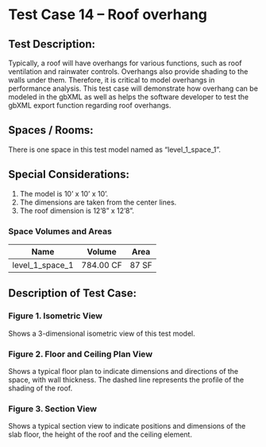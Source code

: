 # Test Case 14 – Roof overhang
## Test Description:
Typically, a roof will have overhangs for various functions, such as roof ventilation and rainwater controls. Overhangs also provide shading to the walls under them. Therefore, it is critical to model overhangs in performance analysis. This test case will demonstrate how overhang can be modeled in the gbXML as well as helps the software developer to test the gbXML export function regarding roof overhangs.
## Spaces / Rooms:
There is one space in this test model named as “level_1_space_1”.
## Special Considerations:
1.	The model is 10’ x 10’ x 10’.
2.	The dimensions are taken from the center lines.
3.	The roof dimension is 12’8” x 12’8”.
### Space Volumes and Areas
| Name            | Volume    | Area  |
|-----------------|-----------|-------|
| level_1_space_1 | 784.00 CF | 87 SF |

## Description of Test Case:
### Figure 1. Isometric View
Shows a 3-dimensional isometric view of this test model.
### Figure 2. Floor and Ceiling Plan View
Shows a typical floor plan to indicate dimensions and directions of the space, with wall thickness. The dashed line represents the profile of the shading of the roof.  
### Figure 3. Section View
Shows a typical section view to indicate positions and dimensions of the slab floor, the height of the roof and the ceiling element.
